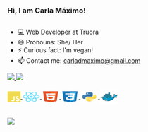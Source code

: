 ### Hi, I am Carla Máximo!

##

- :computer: Web Developer at Truora
- 😄 Pronouns: She/ Her
- ⚡ Curious fact: I'm vegan!
- :mailbox: Contact me: carladmaximo@gmail.com
 
<div>
  <a href="https://github.com/carlamaximo">
  <img height="160em" src="https://github-readme-stats.vercel.app/api?username=carlamaximo&show_icons=true&theme=dracula&include_all_commits=true&count_private=true"/>
  <img height="160em" src="https://github-readme-stats.vercel.app/api/top-langs/?username=carlamaximo&layout=compact&langs_count=7&theme=dracula"/>
</div>
<div style="display: inline_block"><br>
  <img align="center" height="25" width="30" src="https://raw.githubusercontent.com/devicons/devicon/master/icons/javascript/javascript-plain.svg">
  <img align="center" height="25" width="40" src="https://raw.githubusercontent.com/devicons/devicon/master/icons/react/react-original.svg">
  <img align="center" height="25" width="40" src="https://raw.githubusercontent.com/devicons/devicon/master/icons/html5/html5-original.svg">
  <img align="center" height="25" width="40" src="https://raw.githubusercontent.com/devicons/devicon/master/icons/css3/css3-original.svg">
  <img align="center" height="25" width="40" src="https://raw.githubusercontent.com/devicons/devicon/master/icons/python/python-original.svg">
  <img align="center" height="35" width="40" src="https://raw.githubusercontent.com/devicons/devicon/master/icons/docker/docker-original.svg">
 
</div>
  
  ##
 
<div> 
  <a href="https://www.linkedin.com/in/carla-m%C3%A1ximo-4876b0b8/" target="_blank"><img src="https://img.shields.io/badge/-LinkedIn-%230077B5?style=for-the-badge&logo=linkedin&logoColor=white" target="_blank"></a> 
 
</div>
